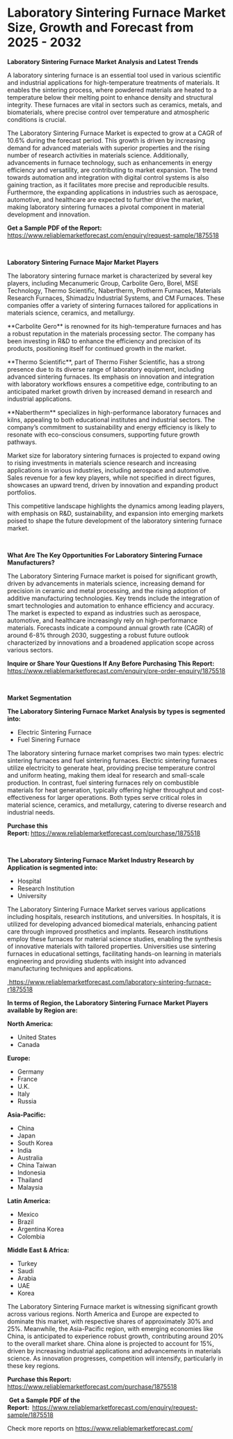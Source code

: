 <p><h1>Laboratory Sintering Furnace Market Size, Growth and Forecast from 2025 - 2032</h1></p><p><strong>Laboratory Sintering Furnace Market Analysis and Latest Trends</strong></p>
<p><p>A laboratory sintering furnace is an essential tool used in various scientific and industrial applications for high-temperature treatments of materials. It enables the sintering process, where powdered materials are heated to a temperature below their melting point to enhance density and structural integrity. These furnaces are vital in sectors such as ceramics, metals, and biomaterials, where precise control over temperature and atmospheric conditions is crucial.</p><p>The Laboratory Sintering Furnace Market is expected to grow at a CAGR of 10.6% during the forecast period. This growth is driven by increasing demand for advanced materials with superior properties and the rising number of research activities in materials science. Additionally, advancements in furnace technology, such as enhancements in energy efficiency and versatility, are contributing to market expansion. The trend towards automation and integration with digital control systems is also gaining traction, as it facilitates more precise and reproducible results. Furthermore, the expanding applications in industries such as aerospace, automotive, and healthcare are expected to further drive the market, making laboratory sintering furnaces a pivotal component in material development and innovation.</p></p>
<p><strong>Get a Sample PDF of the Report:&nbsp;</strong> <a href="https://www.reliablemarketforecast.com/enquiry/request-sample/1875518?utm_campaign=2757&utm_medium=2&utm_source=Github&utm_content=ia&utm_term=28022025&utm_id=laboratory-sintering-furnace">https://www.reliablemarketforecast.com/enquiry/request-sample/1875518</a></p>
<p>&nbsp;</p>
<p><strong>Laboratory Sintering Furnace Major Market Players</strong></p>
<p><p>The laboratory sintering furnace market is characterized by several key players, including Mecanumeric Group, Carbolite Gero, Borel, MSE Technology, Thermo Scientific, Nabertherm, Protherm Furnaces, Materials Research Furnaces, Shimadzu Industrial Systems, and CM Furnaces. These companies offer a variety of sintering furnaces tailored for applications in materials science, ceramics, and metallurgy.</p><p>**Carbolite Gero** is renowned for its high-temperature furnaces and has a robust reputation in the materials processing sector. The company has been investing in R&D to enhance the efficiency and precision of its products, positioning itself for continued growth in the market.</p><p>**Thermo Scientific**, part of Thermo Fisher Scientific, has a strong presence due to its diverse range of laboratory equipment, including advanced sintering furnaces. Its emphasis on innovation and integration with laboratory workflows ensures a competitive edge, contributing to an anticipated market growth driven by increased demand in research and industrial applications.</p><p>**Nabertherm** specializes in high-performance laboratory furnaces and kilns, appealing to both educational institutes and industrial sectors. The company’s commitment to sustainability and energy efficiency is likely to resonate with eco-conscious consumers, supporting future growth pathways.</p><p>Market size for laboratory sintering furnaces is projected to expand owing to rising investments in materials science research and increasing applications in various industries, including aerospace and automotive. Sales revenue for a few key players, while not specified in direct figures, showcases an upward trend, driven by innovation and expanding product portfolios.</p><p>This competitive landscape highlights the dynamics among leading players, with emphasis on R&D, sustainability, and expansion into emerging markets poised to shape the future development of the laboratory sintering furnace market.</p></p>
<p>&nbsp;</p>
<p><strong>What Are The Key Opportunities For Laboratory Sintering Furnace Manufacturers?</strong></p>
<p><p>The Laboratory Sintering Furnace market is poised for significant growth, driven by advancements in materials science, increasing demand for precision in ceramic and metal processing, and the rising adoption of additive manufacturing technologies. Key trends include the integration of smart technologies and automation to enhance efficiency and accuracy. The market is expected to expand as industries such as aerospace, automotive, and healthcare increasingly rely on high-performance materials. Forecasts indicate a compound annual growth rate (CAGR) of around 6-8% through 2030, suggesting a robust future outlook characterized by innovations and a broadened application scope across various sectors.</p></p>
<p><strong>Inquire or Share Your Questions If Any Before Purchasing This Report:</strong> <a href="https://www.reliablemarketforecast.com/enquiry/pre-order-enquiry/1875518?utm_campaign=2757&utm_medium=2&utm_source=Github&utm_content=ia&utm_term=28022025&utm_id=laboratory-sintering-furnace">https://www.reliablemarketforecast.com/enquiry/pre-order-enquiry/1875518</a></p>
<p>&nbsp;</p>
<p><strong>Market Segmentation</strong></p>
<p><strong>The Laboratory Sintering Furnace Market Analysis by types is segmented into:</strong></p>
<p><ul><li>Electric Sintering Furnace</li><li>Fuel Sinering Furnace</li></ul></p>
<p><p>The laboratory sintering furnace market comprises two main types: electric sintering furnaces and fuel sintering furnaces. Electric sintering furnaces utilize electricity to generate heat, providing precise temperature control and uniform heating, making them ideal for research and small-scale production. In contrast, fuel sintering furnaces rely on combustible materials for heat generation, typically offering higher throughput and cost-effectiveness for larger operations. Both types serve critical roles in material science, ceramics, and metallurgy, catering to diverse research and industrial needs.</p></p>
<p><strong>Purchase this Report:&nbsp;</strong><a href="https://www.reliablemarketforecast.com/purchase/1875518?utm_campaign=2757&utm_medium=2&utm_source=Github&utm_content=ia&utm_term=28022025&utm_id=laboratory-sintering-furnace">https://www.reliablemarketforecast.com/purchase/1875518</a></p>
<p>&nbsp;</p>
<p><strong>The Laboratory Sintering Furnace Market Industry Research by Application is segmented into:</strong></p>
<p><ul><li>Hospital</li><li>Research Institution</li><li>University</li></ul></p>
<p><p>The Laboratory Sintering Furnace Market serves various applications including hospitals, research institutions, and universities. In hospitals, it is utilized for developing advanced biomedical materials, enhancing patient care through improved prosthetics and implants. Research institutions employ these furnaces for material science studies, enabling the synthesis of innovative materials with tailored properties. Universities use sintering furnaces in educational settings, facilitating hands-on learning in materials engineering and providing students with insight into advanced manufacturing techniques and applications.</p></p>
<p><a href="https://www.reliablemarketforecast.com/laboratory-sintering-furnace-r1875518?utm_campaign=2757&utm_medium=2&utm_source=Github&utm_content=ia&utm_term=28022025&utm_id=laboratory-sintering-furnace">&nbsp;https://www.reliablemarketforecast.com/laboratory-sintering-furnace-r1875518</a></p>
<p><strong>In terms of Region, the Laboratory Sintering Furnace Market Players available by Region are:</strong></p>
<p>
    <p> <strong> North America: </strong>
        <ul>
            <li>United States</li>
            <li>Canada</li>
        </ul>
        </p> 
    <p> <strong> Europe: </strong>
        <ul>
            <li>Germany</li>
            <li>France</li>
            <li>U.K.</li>
            <li>Italy</li>
            <li>Russia</li>
        </ul>
        </p> 
    <p> <strong> Asia-Pacific: </strong>
        <ul>
            <li>China</li>
            <li>Japan</li>
            <li>South Korea</li>
            <li>India</li>
            <li>Australia</li>
            <li>China Taiwan</li>
            <li>Indonesia</li>
            <li>Thailand</li>
            <li>Malaysia</li>
        </ul>
        </p> 
    <p> <strong> Latin America: </strong>
        <ul>
            <li>Mexico</li>
            <li>Brazil</li>
            <li>Argentina Korea</li>
            <li>Colombia</li>
        </ul>
        </p> 
    <p> <strong> Middle East & Africa: </strong>
        <ul>
            <li>Turkey</li>
            <li>Saudi</li>
            <li>Arabia</li>
            <li>UAE</li>
            <li>Korea</li>
        </ul>
    </p>
    </p>
<p><p>The Laboratory Sintering Furnace market is witnessing significant growth across various regions. North America and Europe are expected to dominate this market, with respective shares of approximately 30% and 25%. Meanwhile, the Asia-Pacific region, with emerging economies like China, is anticipated to experience robust growth, contributing around 20% to the overall market share. China alone is projected to account for 15%, driven by increasing industrial applications and advancements in materials science. As innovation progresses, competition will intensify, particularly in these key regions.</p></p>
<p><strong>Purchase this Report: </strong><a href="https://www.reliablemarketforecast.com/purchase/1875518?utm_campaign=2757&utm_medium=2&utm_source=Github&utm_content=ia&utm_term=28022025&utm_id=laboratory-sintering-furnace">https://www.reliablemarketforecast.com/purchase/1875518</a></p>
<p>&nbsp;<strong>Get a Sample PDF of the Report:&nbsp;&nbsp;</strong><a href="https://www.reliablemarketforecast.com/enquiry/request-sample/1875518?utm_campaign=2757&utm_medium=2&utm_source=Github&utm_content=ia&utm_term=28022025&utm_id=laboratory-sintering-furnace">https://www.reliablemarketforecast.com/enquiry/request-sample/1875518</a></p>
<p><strong></strong></p>
<p>Check more reports on <a href="https://www.reliablemarketforecast.com/?utm_campaign=2757&utm_medium=2&utm_source=Github&utm_content=ia&utm_term=28022025&utm_id=laboratory-sintering-furnace">https://www.reliablemarketforecast.com/</a></p>